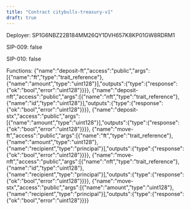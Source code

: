 ```yaml
---
title: "Contract citybulls-treasury-v1"
draft: true
---
```

Deployer: SP1G6NBZ22B184MM26QY1DVH657K8KP01GW8RDRM1

SIP-009: false

SIP-010: false

Functions:
{"name":"deposit-ft","access":"public","args":[{"name":"ft","type":"trait_reference"},{"name":"amount","type":"uint128"}],"outputs":{"type":{"response":{"ok":"bool","error":"uint128"}}}}, {"name":"deposit-nft","access":"public","args":[{"name":"nft","type":"trait_reference"},{"name":"id","type":"uint128"}],"outputs":{"type":{"response":{"ok":"bool","error":"uint128"}}}}, {"name":"deposit-stx","access":"public","args":[{"name":"amount","type":"uint128"}],"outputs":{"type":{"response":{"ok":"bool","error":"uint128"}}}}, {"name":"move-ft","access":"public","args":[{"name":"ft","type":"trait_reference"},{"name":"amount","type":"uint128"},{"name":"recipient","type":"principal"}],"outputs":{"type":{"response":{"ok":"bool","error":"uint128"}}}}, {"name":"move-nft","access":"public","args":[{"name":"nft","type":"trait_reference"},{"name":"id","type":"uint128"},{"name":"recipient","type":"principal"}],"outputs":{"type":{"response":{"ok":"bool","error":"uint128"}}}}, {"name":"move-stx","access":"public","args":[{"name":"amount","type":"uint128"},{"name":"recipient","type":"principal"}],"outputs":{"type":{"response":{"ok":"bool","error":"uint128"}}}}
